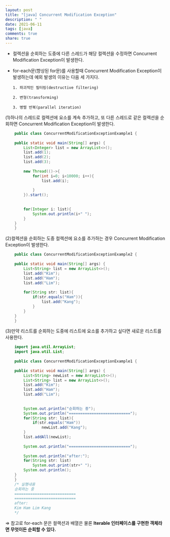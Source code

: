 ```yaml
---
layout: post
title: "[java] Concurrent Modification Exception"
description: " "
date: 2021-06-11
tags: [java]
comments: true
share: true
---
```


- 컬렉션을 순회하는 도중에 다른 스레드가 해당 컬렉션을 수정하면 Concurrent Modification Exception이 발생한다.
- for-each문(향상된 for문)를 사용할때 Concurrent Modification Exception이 발생하는데 예외 발생의 이유는 다음 세 가지다.

      1. 파괴적인 필터링(destructive filtering)

      2. 변형(transforming)

      3. 병렬 반복(parallel iteration)

(1)하나의 스레드로 컬렉션에 요소를 계속 추가하고, 또 다른 스레드로 같은 컬렉션을 순회하면 Concurrent Modification Exception이 발생한다. 

```java
    public class ConcurrentModificationExceptionExample1 {
    
    public static void main(String[] args) {
        List<Integer> list = new ArrayList<>();
        list.add(1);
        list.add(2);
        list.add(3);
    
        new Thread(()->{
            for(int i=0; i<10000; i++){
                list.add(i);
    
            }
        }).start();
    
    
        for(Integer i: list){
            System.out.println(i+" ");
        }
    }
    }
```
(2)컬렉션을 순회하는 도중 컬렉션에 요소를 추가하는 경우 Concurrent Modification Exception이 발생한다.

```java
    public class ConcurrentModificationExceptionExample2 {
    
    public static void main(String[] args) {
        List<String> list = new ArrayList<>();
        list.add("Kim");
        list.add("Ham");
        list.add("Lim");
    
        for(String str: list){
            if(str.equals("Ham")){
                list.add("Kang");
            }
        }
    }
    }
```
(3)만약 리스트를 순회하는 도중에 리스트에 요소를 추가하고 싶다면 새로운 리스트를 사용한다. 
```java
    import java.util.ArrayList;
    import java.util.List;
    
    public class ConcurrentModificationExceptionExample1 {
    
    public static void main(String[] args) {
        List<String> newList = new ArrayList<>();
        List<String> list = new ArrayList<>();
        list.add("Kim");
        list.add("Ham");
        list.add("Lim");
    
    
        System.out.println("순회하는 중");
        System.out.println("===========================");
        for(String str: list){
            if(str.equals("Ham"))
                newList.add("Kang");
        }
        list.addAll(newList);
    
        System.out.println("===========================");
    
        System.out.println("after:");
        for(String str: list)
            System.out.print(str+" ");
        System.out.println();
    }
    }
    /* 실행내용
    순회하는 중
    ===========================
    ===========================
    after:
    Kim Ham Lim Kang 
    */

```
⇒ 참고로 for-each 문은 컬랙션과 배열은 물론 **Iterable 인터페이스를 구현한 객체라면 무엇이든 순회할 수 있다.**
